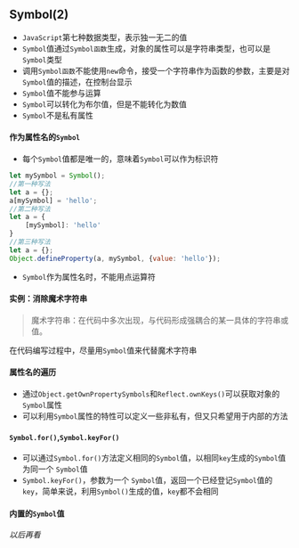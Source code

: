 ## Symbol(2)
* `JavaScript`第七种数据类型，表示独一无二的值
* `Symbol`值通过`Symbol函数`生成，对象的属性可以是字符串类型，也可以是`Symbol`类型
* 调用`Symbol函数`不能使用`new`命令，接受一个字符串作为函数的参数，主要是对`Symbol`值的描述，在控制台显示
* `Symbol`值不能参与运算
* `Symbol`可以转化为布尔值，但是不能转化为数值
* `Symbol`不是私有属性

#### 作为属性名的`Symbol`
* 每个`Symbol`值都是唯一的，意味着`Symbol`可以作为标识符


```javascript
let mySymbol = Symbol();
//第一种写法
let a = {};
a[mySymbol] = 'hello';
//第二种写法
let a = {
	[mySymbol]: 'hello'
}
//第三种写法
let a = {};
Object.defineProperty(a, mySymbol, {value: 'hello'});

```
* `Symbol`作为属性名时，不能用点运算符

#### 实例：消除魔术字符串
> 魔术字符串：在代码中多次出现，与代码形成强耦合的某一具体的字符串或值。

在代码编写过程中，尽量用`Symbol`值来代替魔术字符串

#### 属性名的遍历
* 通过`Object.getOwnPropertySymbols`和`Reflect.ownKeys()`可以获取对象的`Symbol`属性
* 可以利用`Symbol`属性的特性可以定义一些非私有，但又只希望用于内部的方法

#### `Symbol.for()`,`Symbol.keyFor()`
* 可以通过`Symbol.for()`方法定义相同的`Symbol`值，以相同`key`生成的`Symbol`值为同一个 `Symbol`值
* `Symbol.keyFor()`，参数为一个 `Symbol`值，返回一个已经登记`Symbol`值的`key`，简单来说，利用`Symbol()`生成的值，`key`都不会相同

#### 内置的`Symbol`值

*以后再看*